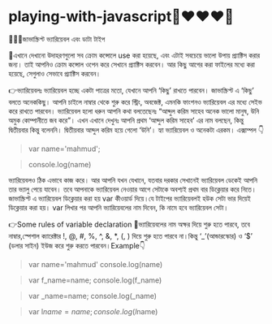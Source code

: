 # playing-with-javascript:ghost::heart::heart::heart::ghost:

:thinking::thinking::thinking:জাভাস্ক্রিপ্ট ভ্যারিয়েবল এবং ডাটা টাইপ

:raised_back_of_hand:এখানে দেখানো উদাহরণগুলো সব ক্রোম কন্সোলে use করা হয়েছে, এবং এটাই সবচেয়ে ভালো উপায় প্র্যাক্টিস করার জন্য। তাই আপনিও ক্রোম কন্সোল ওপেন করে সেখানে প্র্যাক্টিস করবেন। আর কিছু আগের করা ফাইলের মধ্যে করা হয়েছে, সেগুলাও সেভাবে প্র্যাক্টিস করবেন।

:point_right:ভ্যারিয়েবলঃ
ভ্যারিয়েবল হচ্ছে একটা পাত্রের মতো, যেখানে আপনি ‘কিছু’ রাখতে পারবেন। জাভাস্ক্রিপ্ট এ ‘কিছু’ বলতে অনেককিছু। আপনি চাইলে নাম্বার থেকে শুরু করে স্ট্রিং, অবজেক্ট, এমনকি ফাংশনও ভ্যারিয়েবল এর মধ্যে সেইভ করে রাখতে পারবেন। ভ্যারিয়েবল হলো ধরুন আপনি কথা বলতেছেনঃ “আব্দুল করিম সাহেব অনেক ভালো মানুষ, উনি অমুক কোম্পানীতে জব করে”। এখন এখানে দেখুনঃ আপনি প্রথম ‘আব্দুল করিম সাহেব’ এর নাম বলছেন, কিন্তু দ্বিতীয়বার কিন্তু বলেননি। দ্বিতীয়বার আব্দুল করিম হয়ে গেলো ‘উনি’। হ্যা ভ্যারিয়েবল ও অনেকটা এরকম। এক্সাম্পল :point_down:

>var name='mahmud';

>console.log(name)

ভ্যারিয়েবলও ঠিক এভাবে কাজ করে। আর আপনি যখন যেখানে, যতবার দরকার সেখানেই ভ্যারিয়েবল ডেকেই আপনি তার ভ্যালু পেয়ে যাবেন।
তবে আপনাকে ভ্যারিয়েবল নেওয়ার আগে সেটাকে অবশ্যই প্রথম বার ডিক্লেয়ার করে নিতে। জাভাস্ক্রিপ্ট এ ভ্যারিয়েবল ডিক্লেয়ার করা হয় var কীওয়ার্ড দিয়ে।যে টাইপের ভ্যারিয়েবলই হউক সেটা ভার দিয়েই ডিক্লেয়ার করা হয়। var লিখার পর আপনি ভ্যারিয়েবলের নাম দিবেন, কি নামে হবে ভ্যারিয়েবল সেটা। 

:point_right:Some rules of variable declaration
:watermelon:ভ্যারিয়েবলের নাম অক্ষর দিয়ে শুরু হতে পারবে, তবে নাম্বার,স্পেশাল ক্যারেক্টার !, @, #, %, ^, &, *, (, ) দিয়ে শুরু হতে পারবে না।কিন্তু ‘_’(আন্ডারস্কোর) ও ‘$’ (ডলার সাইন) ইউজ করে শুরু করতে পারবেন।Example:point_down:
>var name='mahmud'
console.log(name)

>var f_name=name;
console.log(f_name)

>var _name=name;
console.log(_name)

>var l$name=name;
console.log(l$name)
